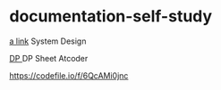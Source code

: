 # documentation-self-study
[a link](https://www.linkedin.com/posts/ankur-dhawan01_sde1-sde2-sde3-activity-7365598344225722370-UIuP/?utm_source=share&utm_medium=member_android&rcm=ACoAADVsNsUBpZTsrhl1QbfJMNRxrEqXTTZ8leQ )  System Design

[ DP ]( https://atcoder.jp/contests/dp/tasks )  DP Sheet Atcoder



https://codefile.io/f/6QcAMi0jnc
